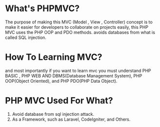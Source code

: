 # What's PHPMVC?
The purpose of making this MVC (Model , View , Controller) concept is to make it easier for developers to collaborate on projects easily, this PHP MVC uses the PHP OOP and PDO methods. avoids databases from what is called SQL injection.
# How To Learning MVC?
and most importantly if you want to learn mvc you must understand PHP BASIC , PHP WEB AND DBMS(Database Management System), PHP OOP(Object Oriented), and PHP PDO(PHP Data Object).
# PHP MVC Used For What?
1. Avoid database from sql injection attack.
2. As a Framework, such as Laravel, CodeIgniter, and Others.
